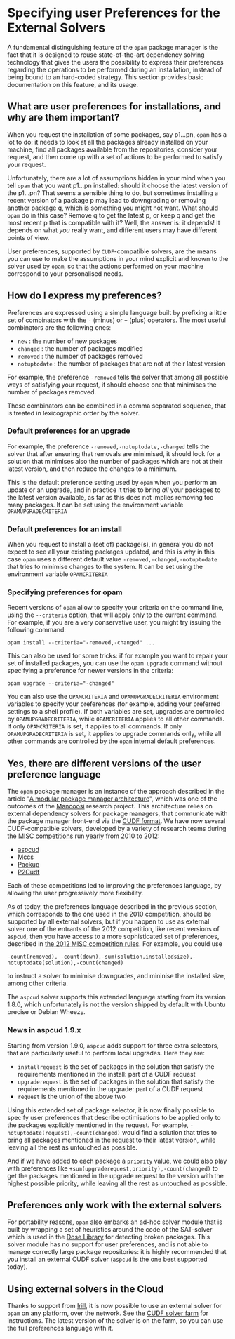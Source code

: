# Specifying user Preferences for the External Solvers

A fundamental distinguishing feature of the `opam` package manager is the fact that it is designed to reuse state-of-the-art dependency solving technology that gives the users the possibility to express their preferences regarding the operations to be performed during an installation, instead of being bound to an hard-coded strategy.
This section provides basic documentation on this feature, and its usage.

## What are user preferences for installations, and why are them important?
When you request the installation of some packages, say p1...pn, `opam` has a lot to do: it needs to look at all the packages already installed on your machine, find all packages available from the repositories, consider your request, and then come up with a set of actions to be performed to satisfy your request.

Unfortunately, there are a lot of assumptions hidden in your mind when you tell `opam` that you want p1...pn installed: should it choose the latest version of the p1...pn? That seems a sensible thing to do, but sometimes installing a recent version of a package p may lead to downgrading or removing another package q, which is something you might not want. What should `opam` do in this case? Remove q to get the latest p, or keep q and get the most recent p that is compatible with it?
Well, the answer is: it depends! It depends on what _you_ really want, and different users may have different points of view.

User preferences, supported by `CUDF`-compatible solvers, are the means you can use to make the assumptions in your mind explicit and known to the solver used by `opam`, so that the actions performed on your machine correspond to your personalised needs.

## How do I express my preferences?

Preferences are expressed using a simple language built by prefixing a little set of combinators with the `-` (minus) or `+` (plus) operators. The most useful combinators are the following ones:

* `new`  : the number of new packages
* `changed` : the number of packages modified
* `removed` : the number of packages removed
* `notuptodate` : the number of packages that are not at their latest version

For example, the preference  `-removed`  tells the solver that among all possible ways of satisfying your request, it should choose one that minimises the number of packages removed.

These combinators can be combined in a comma separated sequence, that is treated in lexicographic order by the solver.

### Default preferences for an upgrade
For example, the preference  `-removed,-notuptodate,-changed`  tells the solver that after ensuring that removals are minimised, it should look for a solution that minimises also the number of packages which are not at their latest version, and then reduce the changes to a minimum.

This is the default preference setting used by `opam` when you perform an update or an upgrade, and in practice it tries to bring _all_ your packages to the latest version available, as far as this does not implies removing too many packages. It can be set using the environment variable `OPAMUPGRADECRITERIA`

### Default preferences for an install
When you request to install a (set of) package(s), in general you do not expect to see all your existing packages updated, and this is why in this case `opam` uses a different default value `-removed,-changed,-notuptodate` that tries to minimise changes to the system.  It can be set using the environment variable `OPAMCRITERIA`

### Specifying preferences for opam

Recent versions of `opam` allow to specify your criteria on the command line, using the `--criteria` option, that will apply only to the current command.
For example, if you are a very conservative user, you might try issuing the following command:
```
opam install --criteria="-removed,-changed" ...
```

This can also be used for some tricks: if for example you want to repair your set of installed packages, you can use the `opam upgrade` command without specifying a preference for newer versions in the criteria:
```
opam upgrade --criteria="-changed"
```

You can also use the `OPAMCRITERIA` and `OPAMUPGRADECRITERIA` environment variables to specify your preferences (for example, adding your preferred settings to a shell profile). If both variables are set, upgrades are controlled by `OPAMUPGRADECRITERIA`, while `OPAMCRITERIA` applies to all other commands. 
If only `OPAMCRITERIA` is set, it applies to all commands. If only `OPAMUPGRADECRITERIA` is set, it applies to upgrade commands only, while all other commands are controlled by the `opam` internal default preferences.

## Yes, there are different versions of the user preference language

The `opam` package manager is an instance of the approach described in the article "[A modular package manager architecture](http://dl.acm.org/citation.cfm?id=2401012)", which was one of the outcomes of the [Mancoosi](http://www.mancoosi.org) research project. This architecture relies on external dependency solvers for package managers, that communicate with the package manager front-end via the [CUDF format](http://www.mancoosi.org/cudf/).
We have now several CUDF-compatible solvers, developed by a variety of research teams during the [MISC competitions](http://www.mancoosi.org/misc/) run yearly from 2010 to 2012:

* [aspcud](http://www.cs.uni-potsdam.de/wv/aspcud/)
* [Mccs](http://www.i3s.unice.fr/~cpjm/misc/mccs.html)
* [Packup](http://sat.inesc-id.pt/~mikolas/sw/packup/)
* [P2Cudf](https://wiki.eclipse.org/Equinox/p2/CUDFResolver)

Each of these competitions led to improving the preferences language, by allowing the user progressively more flexibility.

As of today, the preferences language described in the previous section, which corresponds to the one used in the 2010 competition, should be supported by all external solvers, but if you happen to use as external solver one of the entrants of the 2012 competition, like recent versions of `aspcud`, then you have access to a more sophisticated set of preferences, described in [the 2012 MISC competition rules](http://www.mancoosi.org/misc-2012/criteria/). 
For example, you could use

 `-count(removed), -count(down),-sum(solution,installedsize),-notuptodate(solution),-count(changed)`

to instruct a solver to minimise downgrades, and mininise the installed size, among other criteria.

The `aspcud` solver supports this extended language starting from its version 1.8.0, which unfortunately is not the version shipped by default with Ubuntu precise or Debian Wheezy.

### News in aspcud 1.9.x

Starting from version 1.9.0,  `aspcud`  adds support for three extra selectors, that are particularly useful to perform local upgrades. Here they are:

* `installrequest` is the set of packages in the solution that satisfy the requirements mentioned in the install: part of a CUDF request
* `upgraderequest` is the set of packages in the solution that satisfy the requirements mentioned in the upgrade: part of a CUDF request
* `request` is the union of the above two

Using this extended set of package selector, it is now finally possible to specify user preferences that describe optimisations to be applied only to the packages explicitly mentioned in the request. For example, `-notuptodate(request),-count(changed)` would find a solution that tries to bring all packages mentioned in the request to their latest version, while leaving all the rest as untouched as possible.

And if we have added to each package a `priority` value, we could also play with preferences like `+sum(upgraderequest,priority),-count(changed)` to get the packages mentioned in the upgrade request to the version with the highest possible priority, while leaving all the rest as untouched as possible.

## Preferences only work with the external solvers

For portability reasons, `opam` also embarks an ad-hoc solver module that is built by wrapping a set of heuristics around the code of the SAT-solver which is used in the [Dose Library](http://dose.gforge.inria.fr/public_html/) for detecting broken packages. This solver module has no support for user preferences, and is not able to manage correctly large package repositories: it is highly recommended that you install an external CUDF solver (`aspcud` is the one best supported today).

## Using external solvers in the Cloud

Thanks to support from [Irill](http://www.irill.org/), it is now possible to use an external solver for `opam` on any platform, over the network. See the [CUDF solver farm](http://cudf-solvers.irill.org/) for instructions.
The latest version of the solver is on the farm, so you can use the full preferences language with it.
